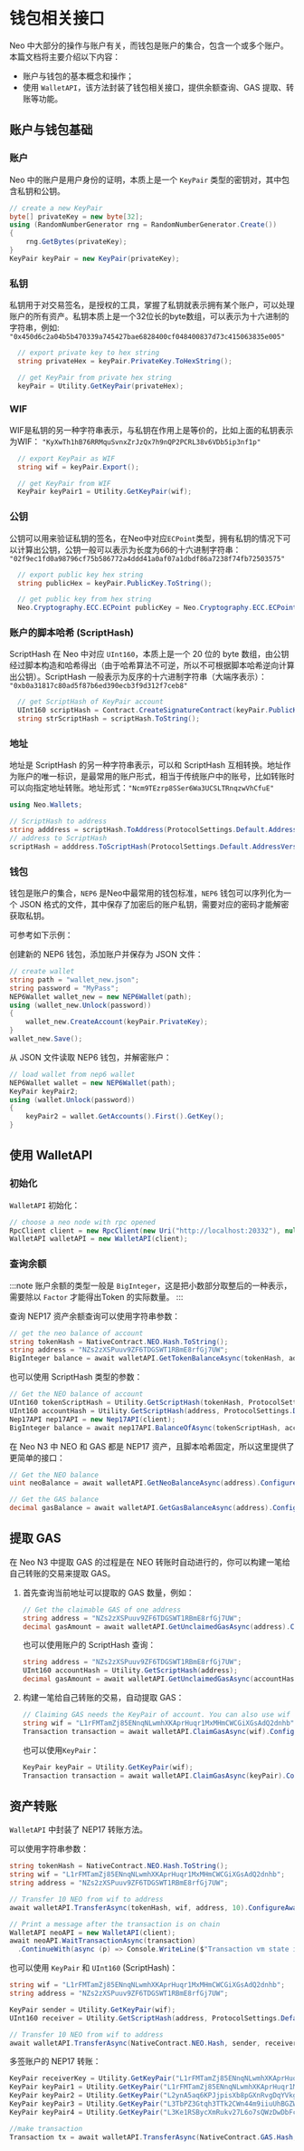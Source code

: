 # 钱包相关接口

Neo 中大部分的操作与账户有关，而钱包是账户的集合，包含一个或多个账户。本篇文档将主要介绍以下内容：

- 账户与钱包的基本概念和操作；
- 使用 `WalletAPI`，该方法封装了钱包相关接口，提供余额查询、GAS 提取、转账等功能。

## 账户与钱包基础

### 账户

Neo 中的账户是用户身份的证明，本质上是一个 `KeyPair` 类型的密钥对，其中包含私钥和公钥。

```c# 
// create a new KeyPair
byte[] privateKey = new byte[32];
using (RandomNumberGenerator rng = RandomNumberGenerator.Create())
{
    rng.GetBytes(privateKey);
}
KeyPair keyPair = new KeyPair(privateKey);
```

### 私钥

私钥用于对交易签名，是授权的工具，掌握了私钥就表示拥有某个账户，可以处理账户的所有资产。私钥本质上是一个32位长的byte数组，可以表示为十六进制的字符串，例如:
`"0x450d6c2a04b5b470339a745427bae6828400cf048400837d73c415063835e005"`

```c# 
  // export private key to hex string
  string privateHex = keyPair.PrivateKey.ToHexString();

  // get KeyPair from private hex string
  keyPair = Utility.GetKeyPair(privateHex);
```

### WIF

WIF是私钥的另一种字符串表示，与私钥在作用上是等价的，比如上面的私钥表示为WIF：
`"KyXwTh1hB76RRMquSvnxZrJzQx7h9nQP2PCRL38v6VDb5ip3nf1p"`

```c# 
  // export KeyPair as WIF
  string wif = keyPair.Export();

  // get KeyPair from WIF
  KeyPair keyPair1 = Utility.GetKeyPair(wif);
```

### 公钥

公钥可以用来验证私钥的签名，在Neo中对应`ECPoint`类型，拥有私钥的情况下可以计算出公钥，公钥一般可以表示为长度为66的十六进制字符串：
`"02f9ec1fd0a98796cf75b586772a4ddd41a0af07a1dbdf86a7238f74fb72503575"`

```c# 
  // export public key hex string
  string publicHex = keyPair.PublicKey.ToString();

  // get public key from hex string
  Neo.Cryptography.ECC.ECPoint publicKey = Neo.Cryptography.ECC.ECPoint.Parse(publicHex, Neo.Cryptography.ECC.ECCurve.Secp256r1);
```

### 账户的脚本哈希 (ScriptHash)

ScriptHash 在 Neo 中对应 `UInt160`，本质上是一个 20 位的 byte 数组，由公钥经过脚本构造和哈希得出（由于哈希算法不可逆，所以不可根据脚本哈希逆向计算出公钥）。ScriptHash 一般表示为反序的十六进制字符串（大端序表示）：
`"0xb0a31817c80ad5f87b6ed390ecb3f9d312f7ceb8"`

```c# 
  // get ScriptHash of KeyPair account
  UInt160 scriptHash = Contract.CreateSignatureContract(keyPair.PublicKey).ScriptHash;
  string strScriptHash = scriptHash.ToString();
```

### 地址

地址是 ScriptHash 的另一种字符串表示，可以和 ScriptHash 互相转换。地址作为账户的唯一标识，是最常用的账户形式，相当于传统账户中的账号，比如转账时可以向指定地址转账。地址形式：`"Ncm9TEzrp8SSer6Wa3UCSLTRnqzwVhCfuE"`

```c# 
using Neo.Wallets;

// ScriptHash to address
string adddress = scriptHash.ToAddress(ProtocolSettings.Default.AddressVersion);
// address to ScriptHash
scriptHash = adddress.ToScriptHash(ProtocolSettings.Default.AddressVersion);
```

### 钱包

钱包是账户的集合，`NEP6` 是Neo中最常用的钱包标准，`NEP6` 钱包可以序列化为一个 JSON 格式的文件，其中保存了加密后的账户私钥，需要对应的密码才能解密获取私钥。

可参考如下示例：

创建新的 NEP6 钱包，添加账户并保存为 JSON 文件：

```c# 
// create wallet
string path = "wallet_new.json";
string password = "MyPass";
NEP6Wallet wallet_new = new NEP6Wallet(path);
using (wallet_new.Unlock(password))
{
    wallet_new.CreateAccount(keyPair.PrivateKey);
}
wallet_new.Save();
```

从 JSON 文件读取 NEP6 钱包，并解密账户：

```c# 
// load wallet from nep6 wallet
NEP6Wallet wallet = new NEP6Wallet(path);
KeyPair keyPair2;
using (wallet.Unlock(password))
{
    keyPair2 = wallet.GetAccounts().First().GetKey();
}
```

## 使用 WalletAPI

### 初始化

`WalletAPI` 初始化：

```c#
// choose a neo node with rpc opened
RpcClient client = new RpcClient(new Uri("http://localhost:20332"), null, null, ProtocolSettings.Load("config.json"));
WalletAPI walletAPI = new WalletAPI(client);
```

### 查询余额

:::note
 账户余额的类型一般是 `BigInteger`，这是把小数部分取整后的一种表示，需要除以 `Factor` 才能得出Token 的实际数量。
:::

查询 NEP17 资产余额查询可以使用字符串参数：

```c#
// get the neo balance of account
string tokenHash = NativeContract.NEO.Hash.ToString();
string address = "NZs2zXSPuuv9ZF6TDGSWT1RBmE8rfGj7UW";
BigInteger balance = await walletAPI.GetTokenBalanceAsync(tokenHash, address).ConfigureAwait(false);
```

也可以使用 ScriptHash 类型的参数：

```c#
// Get the NEO balance of account
UInt160 tokenScriptHash = Utility.GetScriptHash(tokenHash, ProtocolSettings.Default);
UInt160 accountHash = Utility.GetScriptHash(address, ProtocolSettings.Default);
Nep17API nep17API = new Nep17API(client);
BigInteger balance = await nep17API.BalanceOfAsync(tokenScriptHash, accountHash).ConfigureAwait(false);
```

在 Neo N3 中 NEO 和 GAS 都是 NEP17 资产，且脚本哈希固定，所以这里提供了更简单的接口：

```c#
// Get the NEO balance
uint neoBalance = await walletAPI.GetNeoBalanceAsync(address).ConfigureAwait(false);

// Get the GAS balance
decimal gasBalance = await walletAPI.GetGasBalanceAsync(address).ConfigureAwait(false);
```

## 提取 GAS

在 Neo N3 中提取 GAS 的过程是在 NEO 转账时自动进行的，你可以构建一笔给自己转账的交易来提取 GAS。

1. 首先查询当前地址可以提取的 GAS 数量，例如：

    ```c#
    // Get the claimable GAS of one address
    string address = "NZs2zXSPuuv9ZF6TDGSWT1RBmE8rfGj7UW";
    decimal gasAmount = await walletAPI.GetUnclaimedGasAsync(address).ConfigureAwait(false);
    ```
    
    也可以使用账户的 ScriptHash 查询：

    ```c#
    string address = "NZs2zXSPuuv9ZF6TDGSWT1RBmE8rfGj7UW";
    UInt160 accountHash = Utility.GetScriptHash(address);
    decimal gasAmount = await walletAPI.GetUnclaimedGasAsync(accountHash).ConfigureAwait(false);
    ```

2. 构建一笔给自己转账的交易，自动提取 GAS：

    ```c#
    // Claiming GAS needs the KeyPair of account. You can also use wif or private key hex string
    string wif = "L1rFMTamZj85ENnqNLwmhXKAprHuqr1MxMHmCWCGiXGsAdQ2dnhb";
    Transaction transaction = await walletAPI.ClaimGasAsync(wif).ConfigureAwait(false);
    ```
    也可以使用`KeyPair`：
    
    ```c#
    KeyPair keyPair = Utility.GetKeyPair(wif);
    Transaction transaction = await walletAPI.ClaimGasAsync(keyPair).ConfigureAwait(false);
    ```

## 资产转账

`WalletAPI` 中封装了 NEP17 转账方法。

可以使用字符串参数：

```c#
string tokenHash = NativeContract.NEO.Hash.ToString();
string wif = "L1rFMTamZj85ENnqNLwmhXKAprHuqr1MxMHmCWCGiXGsAdQ2dnhb";
string address = "NZs2zXSPuuv9ZF6TDGSWT1RBmE8rfGj7UW";

// Transfer 10 NEO from wif to address
await walletAPI.TransferAsync(tokenHash, wif, address, 10).ConfigureAwait(false);

// Print a message after the transaction is on chain
WalletAPI neoAPI = new WalletAPI(client);
await neoAPI.WaitTransactionAsync(transaction)
  .ContinueWith(async (p) => Console.WriteLine($"Transaction vm state is  {(await p).VMState}"));
```
也可以使用 `KeyPair` 和  `UInt160` (ScriptHash)：

```c#
string wif = "L1rFMTamZj85ENnqNLwmhXKAprHuqr1MxMHmCWCGiXGsAdQ2dnhb";
string address = "NZs2zXSPuuv9ZF6TDGSWT1RBmE8rfGj7UW";

KeyPair sender = Utility.GetKeyPair(wif);
UInt160 receiver = Utility.GetScriptHash(address, ProtocolSettings.Default);

// Transfer 10 NEO from wif to address
await walletAPI.TransferAsync(NativeContract.NEO.Hash, sender, receiver, 10).ConfigureAwait(false);
```

多签账户的 NEP17 转账：

```C#
KeyPair receiverKey = Utility.GetKeyPair("L1rFMTamZj85ENnqNLwmhXKAprHuqr1MxMHmCWCGiXGsAdQ2dnhb");
KeyPair keyPair1 = Utility.GetKeyPair("L1rFMTamZj85ENnqNLwmhXKAprHuqr1MxMHmCWCGiXGsAdQ2dnhb");
KeyPair keyPair2 = Utility.GetKeyPair("L2ynA5aq6KPJjpisXb8pGXnRvgDqYVkgC2Rw85GM51B9W33YcdiZ");
KeyPair keyPair3 = Utility.GetKeyPair("L3TbPZ3Gtqh3TTk2CWn44m9iiuUhBGZWoDJQuvVw5Zbx5NAjPbdb");
KeyPair keyPair4 = Utility.GetKeyPair("L3Ke1RSBycXmRukv27L6o7sQWzDwDbFcbfR9oBBwXbCKHdBvb4ZM");

//make transaction 
Transaction tx = await walletAPI.TransferAsync(NativeContract.GAS.Hash, 3, new ECPoint[] { keyPair1.PublicKey, keyPair2.PublicKey, keyPair3.PublicKey, keyPair4.PublicKey }, new KeyPair[] { keyPair1, keyPair2, keyPair3 }, Contract.CreateSignatureContract(receiverKey.PublicKey).ScriptHash, 10 * NativeContract.GAS.Factor).ConfigureAwait(false);
```




